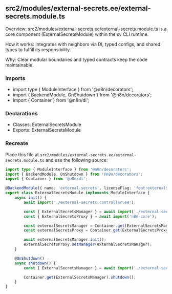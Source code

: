 ## src2/modules/external-secrets.ee/external-secrets.module.ts

Overview: src2/modules/external-secrets.ee/external-secrets.module.ts is a core component (ExternalSecretsModule) within the sv CLI runtime.

How it works: Integrates with neighbors via DI, typed configs, and shared types to fulfill its responsibility.

Why: Clear modular boundaries and typed contracts keep the code maintainable.

### Imports

- import type { ModuleInterface } from '@n8n/decorators';
- import { BackendModule, OnShutdown } from '@n8n/decorators';
- import { Container } from '@n8n/di';

### Declarations

- Classes: ExternalSecretsModule
- Exports: ExternalSecretsModule

### Recreate

Place this file at `src2/modules/external-secrets.ee/external-secrets.module.ts` and use the following source:

```ts
import type { ModuleInterface } from '@n8n/decorators';
import { BackendModule, OnShutdown } from '@n8n/decorators';
import { Container } from '@n8n/di';

@BackendModule({ name: 'external-secrets', licenseFlag: 'feat:externalSecrets' })
export class ExternalSecretsModule implements ModuleInterface {
	async init() {
		await import('./external-secrets.controller.ee');

		const { ExternalSecretsManager } = await import('./external-secrets-manager.ee');
		const { ExternalSecretsProxy } = await import('n8n-core');

		const externalSecretsManager = Container.get(ExternalSecretsManager);
		const externalSecretsProxy = Container.get(ExternalSecretsProxy);

		await externalSecretsManager.init();
		externalSecretsProxy.setManager(externalSecretsManager);
	}

	@OnShutdown()
	async shutdown() {
		const { ExternalSecretsManager } = await import('./external-secrets-manager.ee');

		Container.get(ExternalSecretsManager).shutdown();
	}
}

```
